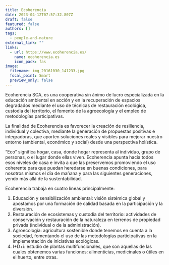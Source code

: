 ```yaml
---
title: Ecoherencia
date: 2023-04-12T07:57:32.807Z
draft: false
featured: false
authors: []
tags:
  - people-and-nature
external_link: ""
links:
  - url: https://www.ecoherencia.es/
    name: ecoherencia.es
    icon_pack: fas
image:
  filename: img_20161030_141233.jpg
  focal_point: Smart
  preview_only: false
---
```

Ecoherencia SCA, es una cooperativa sin ánimo de lucro especializada en la educación ambiental en acción y en la recuperación de espacios degradados mediante el uso de técnicas de restauración ecológica, custodia del territorio, el fomento de la agroecología y el empleo de metodologías participativas.

La finalidad de Ecoherencia es favorecer la creación de resiliencia, individual y colectiva, mediante la generación de propuestas positivas e integradoras, que aporten soluciones reales y visibles para mejorar nuestro entorno (ambiental, económico y social) desde una perspectiva holística. 

“Eco” significa hogar, casa, donde hogar representa al individuo, grupo de personas, o el lugar donde ellas viven. Ecoherencia apunta hacia todos esos niveles de casa e invita a que las preservemos promoviendo el uso coherente para que puedan heredarse en buenas condiciones, para nosotros mismos el día de mañana y para las siguientes generaciones, yendo más allá de la sustentabilidad.

Ecoherencia trabaja en cuatro líneas principalmente:

1. Educación y sensibilización ambiental: visión sistémica global y apostamos por una formación de calidad basada en la participación y la diversión. 
2. Restauración de ecosistemas y custodia del territorio: actividades de conservación y restauración de la naturaleza en terrenos de propiedad privada (individual o de la administración). 
3. Agroecología: agricultura sostenible donde tenemos en cuenta a la sociedad, fomentando el uso de las metodologías participativas en la implementación de iniciativas ecológicas. 
4. I+D+i: estudio de plantas multifuncionales, que son aquellas de las cuales obtenemos varias funciones: alimenticias, medicinales o útiles en el huerto, entre otras.